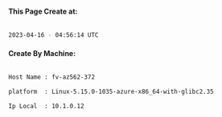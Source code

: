 
   
#### This Page Create at:

```bash

2023-04-16 - 04:56:14 UTC

```

#### Create By Machine:

```bash

Host Name : fv-az562-372

platform  : Linux-5.15.0-1035-azure-x86_64-with-glibc2.35

Ip Local  : 10.1.0.12

```

